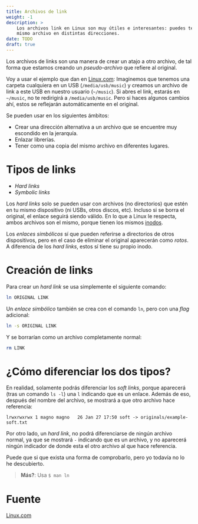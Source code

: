 ```yaml
---
title: Archivos de link
weight: -1
description: >
    Los archivos link en Linux son muy útiles e interesantes: puedes tener el
    mismo archivo en distintas direcciones.
date: TODO
draft: true
---
```


[1]: https://www.linux.com/topic/desktop/understanding-linux-links/

Los archivos de links son una manera de crear un atajo a otro archivo, de tal
forma que estamos creando un _pseudo-archivo_ que refiere al original.

Voy a usar el ejemplo que dan en [Linux.com][1]: Imaginemos que tenemos una
carpeta cualquiera en un USB (`/media/usb/music`) y creamos un archivo de link
a este USB en nuestro usuario (`~/music`). Si abres el link, estarás en
`~/music`, no te redirigirá a `/media/usb/music`. Pero si haces algunos cambios
ahí, estos se reflejarán automáticamente en el original.

Se pueden usar en los siguientes ámbitos:

- Crear una dirección alternativa a un archivo que se encuentre muy escondido en
  la jerarquía.
- Enlazar librerías.
- Tener como una copia del mismo archivo en diferentes lugares.


# Tipos de links

- _Hard links_
- _Symbolic links_

Los _hard links_ solo se pueden usar con archivos (no directorios) que estén en
tu mismo dispositivo (ni USBs, otros discos, etc). Incluso si se borra el
original, el enlace seguirá siendo válido. En lo que a Linux le respecta, ambos
archivos son el mismo, porque tienen los mismos [inodos](@/linux/filesystem.md).

Los _enlaces simbólicos_ sí que pueden referirse a directorios de otros
dispositivos, pero en el caso de eliminar el original aparecerán como _rotos_.
A diferencia de los _hard links_, estos sí tiene su propio inodo.


# Creación de links

Para crear un _hard link_ se usa simplemente el siguiente comando:

```sh
ln ORIGINAL LINK
```

Un _enlace simbólico_ también se crea con el comando `ln`, pero con una _flag_
adicional:

```sh
ln -s ORIGINAL LINK
```

Y se borrarían como un archivo completamente normal:

```sh
rm LINK
```


# ¿Cómo diferenciar los dos tipos?

En realidad, solamente podrás diferenciar los _soft links_, porque aparecerá
(tras un comando `ls -l`) una `l` indicando que es un enlace. Además de eso,
después del nombre del archivo, se mostrará a que otro archivo hace referencia:

```
lrwxrwxrwx 1 magno magno   26 Jan 27 17:50 soft -> originals/example-soft.txt
```

Por otro lado, un _hard link_, no podrá diferenciarse de ningún archivo normal,
ya que se mostrará `-` indicando que es un archivo, y no aparecerá ningún
indicador de donde esta el otro archivo al que hace referencia.

Puede que si que exista una forma de comprobarlo, pero yo todavía no lo he
descubierto.

> **Más?**: Usa `$ man ln`

# Fuente

[Linux.com][linux.com]

[linux.com]: https://www.linux.com/topic/desktop/understanding-linux-links/
